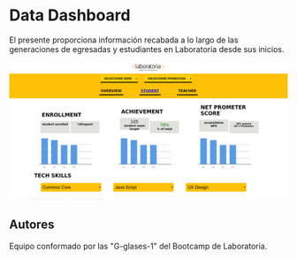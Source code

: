 # Data Dashboard 
El presente proporciona información recabada a lo largo de las generaciones de egresadas y  estudiantes en Laboratoria desde sus inicios.

![Con titulo](assets/images/Data-Dashboard.png)


## Autores
Equipo conformado por las "G-glases-1" del Bootcamp de Laboratoria.


